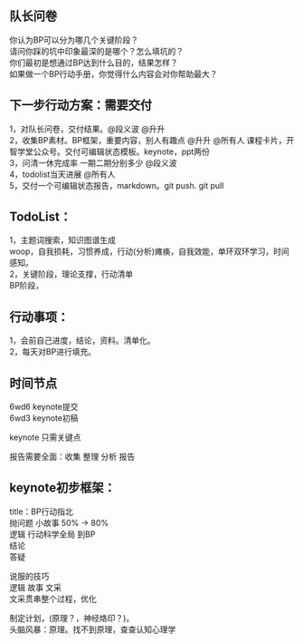 ## 队长问卷
你认为BP可以分为哪几个关键阶段？  
请问你踩的坑中印象最深的是哪个？怎么填坑的？  
你们最初是想通过BP达到什么目的，结果怎样？  
如果做一个BP行动手册，你觉得什么内容会对你帮助最大？  

## 下一步行动方案：需要交付
1，对队长问卷，交付结果。@段义波 @升升  
2，收集BP素材。BP框架，重要内容，别人有趣点 @升升 @所有人 课程卡片，开智学堂公众号。交付可编辑状态模板。keynote，ppt两份  
3，问清一休完成率 一期二期分别多少 @段义波  
4，todolist当天进展 @所有人  
5，交付一个可编辑状态报告，markdown。git push. git pull  


## TodoList：
1，主题词搜索，知识图谱生成  
    woop，自我损耗，习惯养成，行动(分析)瘫痪，自我效能，单环双环学习，时间感知。  
2，关键阶段，理论支撑，行动清单  
    BP阶段，  

## 行动事项：
1，会前自己进度，结论，资料。清单化。  
2，每天对BP进行填充。  
 
## 时间节点
6wd6 keynote提交  
6wd3 keynote初稿  

keynote 只需关键点  

报告需要全面：收集 整理 分析 报告  

## keynote初步框架：  
title：BP行动指北  
抛问题 小故事 50% -> 80%  
逻辑 行动科学全局 到BP  
结论  
答疑  

说服的技巧  
逻辑 故事 文采  
文采贯串整个过程，优化  

制定计划，(原理？，神经烙印？)。  
头脑风暴：原理。找不到原理，查查认知心理学  


